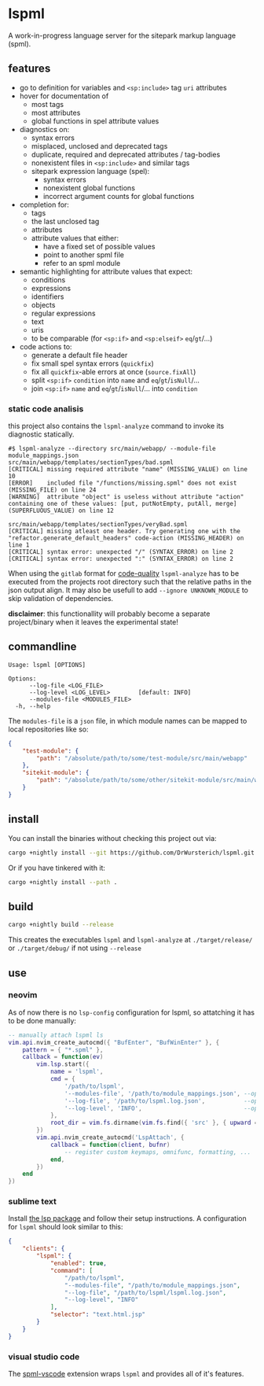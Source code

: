 # lspml

A work-in-progress language server for the sitepark markup language (spml).

## features

- go to definition for variables and `<sp:include>` tag `uri` attributes
- hover for documentation of
    - most tags
    - most attributes
    - global functions in spel attribute values
- diagnostics on:
    - syntax errors
    - misplaced, unclosed and deprecated tags
    - duplicate, required and deprecated attributes / tag-bodies
    - nonexistent files in `<sp:include>` and similar tags
    - sitepark expression language (spel):
        - syntax errors
        - nonexistent global functions
        - incorrect argument counts for global functions
- completion for:
    - tags
    - the last unclosed tag
    - attributes
    - attribute values that either:
        - have a fixed set of possible values
        - point to another spml file
        - refer to an spml module
- semantic highlighting for attribute values that expect:
    - conditions
    - expressions
    - identifiers
    - objects
    - regular expressions
    - text
    - uris
    - to be comparable (for `<sp:if>` and `<sp:elseif>` `eq`/`gt`/...)
- code actions to:
    - generate a default file header
    - fix small spel syntax errors (`quickfix`)
    - fix all `quickfix`-able errors at once (`source.fixAll`)
    - split `<sp:if>` `condition` into `name` and `eq`/`gt`/`isNull`/...
    - join `<sp:if>` `name` and `eq`/`gt`/`isNull`/... into `condition`

### static code analisis

this project also contains the `lspml-analyze` command to invoke its diagnostic statically.

```
#$ lspml-analyze --directory src/main/webapp/ --module-file module_mappings.json
src/main/webapp/templates/sectionTypes/bad.spml
[CRITICAL] missing required attribute "name" (MISSING_VALUE) on line 10
[ERROR]    included file "/functions/missing.spml" does not exist (MISSING_FILE) on line 24
[WARNING]  attribute "object" is useless without attribute "action" containing one of these values: [put, putNotEmpty, putAll, merge] (SUPERFLUOUS_VALUE) on line 12

src/main/webapp/templates/sectionTypes/veryBad.spml
[CRITICAL] missing atleast one header. Try generating one with the "refactor.generate_default_headers" code-action (MISSING_HEADER) on line 1
[CRITICAL] syntax error: unexpected "/" (SYNTAX_ERROR) on line 2
[CRITICAL] syntax error: unexpected ":" (SYNTAX_ERROR) on line 2
```

When using the `gitlab` format for [code-quality](https://docs.gitlab.com/ci/testing/code_quality) `lspml-analyze` has to be executed from the projects root directory such that the relative paths in the json output align. It may also be usefull to add `--ignore UNKNOWN_MODULE` to skip validation of dependencies.

__disclaimer__: this functionallity will probably become a separate project/binary when it leaves the experimental state!

## commandline

```
Usage: lspml [OPTIONS]

Options:
      --log-file <LOG_FILE>
      --log-level <LOG_LEVEL>        [default: INFO]
      --modules-file <MODULES_FILE>
  -h, --help
```

The `modules-file` is a `json` file, in which module names can be mapped to local repositories like so:
```json
{
    "test-module": {
        "path": "/absolute/path/to/some/test-module/src/main/webapp"
    },
    "sitekit-module": {
        "path": "/absolute/path/to/some/other/sitekit-module/src/main/webapp"
    }
}
```

## install

You can install the binaries without checking this project out via:

```bash
cargo +nightly install --git https://github.com/DrWursterich/lspml.git
```

Or if you have tinkered with it:

```bash
cargo +nightly install --path .
```

## build

```bash
cargo +nightly build --release
```

This creates the executables `lspml` and `lspml-analyze` at `./target/release/` or `./target/debug/` if not using `--release`

## use

### neovim

As of now there is no `lsp-config` configuration for lspml, so attatching it has to be done manually:
```lua
-- manually attach lspml ls
vim.api.nvim_create_autocmd({ "BufEnter", "BufWinEnter" }, {
    pattern = { "*.spml" },
    callback = function(ev)
        vim.lsp.start({
            name = 'lspml',
            cmd = {
                '/path/to/lspml',
                '--modules-file', '/path/to/module_mappings.json', --optional
                '--log-file', '/path/to/lspml.log.json',           --optional
                '--log-level', 'INFO',                             --optional
            },
            root_dir = vim.fs.dirname(vim.fs.find({ 'src' }, { upward = true })[1]),
        })
        vim.api.nvim_create_autocmd('LspAttach', {
            callback = function(client, bufnr)
                -- register custom keymaps, omnifunc, formatting, ...
            end,
        })
    end
})
```

### sublime text

Install [the lsp package](https://lsp.sublimetext.io/) and follow their setup instructions. A configuration for `lspml` should look similar to this:
```json
{
    "clients": {
        "lspml": {
            "enabled": true,
            "command": [
                "/path/to/lspml",
                "--modules-file", "/path/to/module_mappings.json",
                "--log-file", "/path/to/lspml/lspml.log.json",
                "--log-level", "INFO"
            ],
            "selector": "text.html.jsp"
        }
    }
}
```

### visual studio code

The [spml-vscode](https://github.com/sitepark/spml-vscode) extension wraps `lspml` and provides all of it's features.

